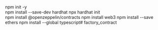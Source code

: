 npm init -y  
npm install --save-dev hardhat
npx hardhat init   
npm install @openzeppelin/contracts
npm install web3
npm install --save ethers
npm install --global typescript# factory_contract
